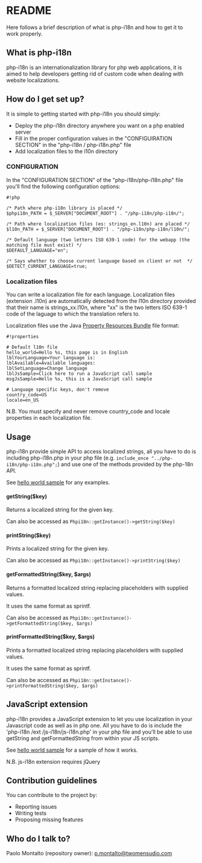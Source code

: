 # README #

Here follows a brief description of what is php-i18n and how to get it to work properly.

## What is php-i18n ##

php-i18n is an internationalization library for php web applications, it is aimed to help developers getting rid of custom code when dealing with website localizations.


## How do I get set up? ##

It is simple to getting started with php-i18n you should simply:

* Deploy the php-i18n directory anywhere you want on a php enabled server
* Fill in the proper configuration values in the "CONFIGUIRATION SECTION" in the "php-i18n / php-i18n.php" file
* Add localization files to the l10n directory

### CONFIGURATION ###

In the "CONFIGURATION SECTION" of the "php-i18n/php-i18n.php" file you'll find the following configuration options:

```
#!php

/* Path where php-i18n library is placed */
$phpi18n_PATH = $_SERVER["DOCUMENT_ROOT"] . "/php-i18n/php-i18n/";

/* Path where localization files (es: strings_en.l10n) are placed */
$l10n_PATH = $_SERVER["DOCUMENT_ROOT"] . "/php-i18n/php-i18n/l10n/";

/* Default language (two letters ISO 639-1 code) for the webapp (the matching file must exist) */
$DEFAULT_LANGUAGE="en";

/* Says whether to choose current language based on client or not  */
$DETECT_CURRENT_LANGUAGE=true;
```
### Localization files ###

You can write a localization file for each language. Localization files (extension .l10n) are automatically detected from the l10n directory provided that their name is strings_xx.l10n, where "xx" is the two letters ISO 639-1 code of the laguage to which the translation refers to.

Localization files use the Java [Property Resources Bundle](http://en.wikipedia.org/wiki/.properties) file format:


```
#!properties

# Default l10n file
hello_world=Hello %s, this page is in English
lblYourLanguage=Your language is:
lblAvailable=Available languages:
lblSetLanguage=Change language
lblJsSample=Click here to run a JavaScript call sample
msgJsSample=Hello %s, this is a JavaScript call sample

# Language specific keys, don't remove
country_code=US
locale=en_US
```
N.B. You must specify and never remove country_code and locale properties in each localization file.

## Usage ##

php-i18n provide simple API to access localized strings, all you have to do is including php-i18n.php in your php file (e.g. `include_once "../php-i18n/php-i18n.php";`) and use one of the methods provided by the php-18n API.

See [hello world sample](https://bitbucket.org/xabaras/php-i18n/src/82e918dbf4d1f825c1e78bf1a2bb9ce58f7a9076/samples/helloworld.php) for any examples.


#### getString($key) ###
Returns a localized string for the given key.

Can also be accessed as `Phpi18n::getInstance()->getString($key)`

#### printString($key) ###
Prints a localized string for the given key.

Can also be accessed as `Phpi18n::getInstance()->printString($key)`


#### getFormattedString($key, $args) ###
Returns a formatted localized string replacing placeholders with supplied values.

It uses the same format as sprintf.

Can also be accessed as `Phpi18n::getInstance()->getFormattedString($key, $args)`


#### printFormattedString($key, $args) ###
Prints a formatted localized string replacing placeholders with supplied values.

It uses the same format as sprintf.

Can also be accessed as `Phpi18n::getInstance()->printFormattedString($key, $args)`

## JavaScript extension ##

php-i18n provides a JavaScript extension to let you use localization in your Javascript code as well as in php one.
All you have to do is include the 'php-i18n /ext /js-i18n/js-i18n.php' in your php file and you'll be able to use getString and getFormattedString from within your JS scripts.

See [hello world sample](https://bitbucket.org/xabaras/php-i18n/src/82e918dbf4d1f825c1e78bf1a2bb9ce58f7a9076/samples/helloworld.php) for a sample of how it works.

N.B. js-i18n extension requires jQuery 


## Contribution guidelines ##

You can contribute to the project by:

* Reporting issues
* Writing tests
* Proposing missing features

## Who do I talk to? ##

Paolo Montalto (repository owner): <p.montalto@twomensudio.com>